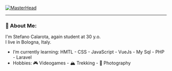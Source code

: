 [![MasterHead](https://changes.unipol.it/wp-content/uploads/2021/11/coding.jpg)]((https://github.com/stecala))
<hr>
<h3>🐸 About Me:</h3>
I'm Stefano Calarota, again student at 30 y.o.<br>
I live in Bologna, Italy.
<ul>
  <li>I’m currently learning: HMTL - CSS - JavaScript - VueJs - My Sql - PHP - Laravel</li>
  <li>Hobbies: 🎮 Videogames - 🏔️ Trekking - 📸 Photography</li>
</ul>
<!--
**stecala/stecala** is a  _special_ ✨ repository because its `README.md` (this file) appears on your GitHub profile.

📫 How to reach me: ...

-->
